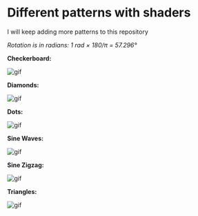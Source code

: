 # Different patterns with shaders

I will keep adding more patterns to this repository

*Rotation is in radians: 1 rad × 180/π = 57.296°*


**Checkerboard:**

![gif](https://i.imgur.com/PEvKuTg.gif)

**Diamonds:**

![gif](https://i.imgur.com/iAJHHPf.gif)

**Dots:**

![gif](https://i.imgur.com/3KHYfFF.gif)

**Sine Waves:**

![gif](https://i.imgur.com/PdcUKl2.gif)

**Sine Zigzag:**

![gif](https://i.imgur.com/X6Z4IpA.gif)

**Triangles:**

![gif](https://i.imgur.com/mtP5d64.gif)




